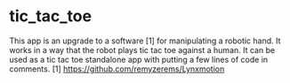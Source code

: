 # tic_tac_toe
This app is an upgrade to a software [1] for manipulating a robotic hand. It works in a way that the robot plays tic tac toe against a human. It can be used as a tic tac toe standalone app with putting a few lines of code in comments.
[1] https://github.com/remyzerems/Lynxmotion
